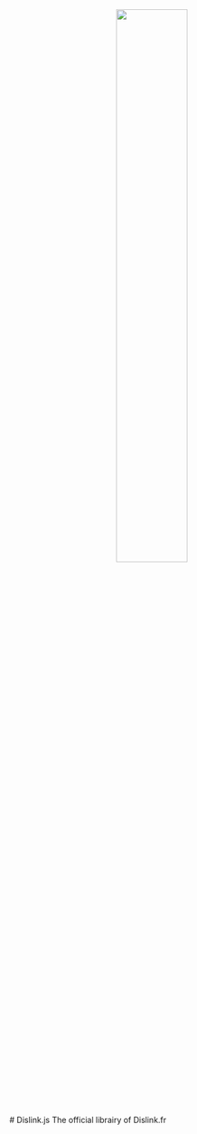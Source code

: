 <div align="center">
  <a><img style="width: 50%" src="https://dislink.fr/img/logo.png"></a>
</div>
# Dislink.js
The official librairy of Dislink.fr
